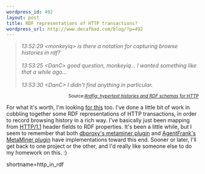 ```yaml
--- 
wordpress_id: 492
layout: post
title: RDF representations of HTTP transactions?
wordpress_url: http://www.decafbad.com/blog/?p=492
---
```

<blockquote cite="http://ilrt.org/discovery/chatlogs/rdfig/2003-10-06#T14-01-47"><i>13:52:29 &lt;monkeyiq&gt; is there a notation for capturing browse
histories in rdf?
<br /><br />
13:53:25 &lt;DanC&gt; good question, monkeyiq... I wanted something
like that a while ago...
<br /><br />
13:53:30 &lt;DanC&gt; I didn't find anything in particular.</i></blockquote>
<div class="credit" align="right"><small>Source:<cite><a href="">#rdfig: hypertext histories and RDF schemas for HTTP</a></cite></small></div>
<p>
For what it's worth, I'm looking <a href="http://rdfig.xmlhack.com/2003/10/06/2003-10-06.html#1065448897.942970">for this</a> too.  I've done a little bit
of work in cobbling together some RDF representations of HTTP transactions,
in order to record browsing history in a rich way.  I've
basically just been mapping from <a href="http://www.ietf.org/rfc/rfc2616#">HTTP/1.1</a>
header fields to RDF properties.  It's been a little while, but I seem to remember that both 
<a href="http://www.decafbad.com/cvs/dbproxy/plugins/metaminer/lib/metaminer/__init__.py?rev=HEAD&content-type=text/vnd.viewcvs-markup">dbproxy's metaminer plugin</a>
and
<a href="http://www.decafbad.com/cvs/AgentFrank/plugins/MetaMiner/src/com/decafbad/www/filter/MetaStoreQueue.java?rev=HEAD&content-type=text/vnd.viewcvs-markup">AgentFrank's MetaMiner plugin</a>
have implementations toward this end.  Sooner or later, I'll get back to one project or
the other, and I'd really like someone else to do my homework on this. :)
</p>
<!--more-->
shortname=http_in_rdf

